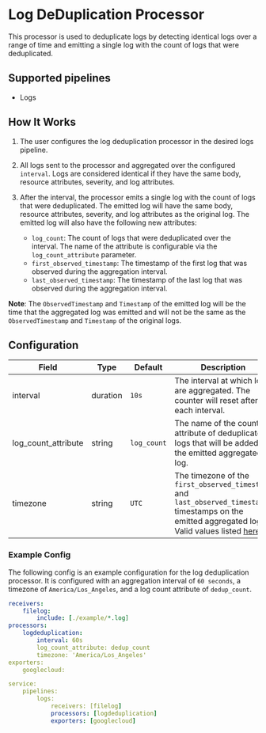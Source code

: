 # Log DeDuplication Processor
This processor is used to deduplicate logs by detecting identical logs over a range of time and emitting a single log with the count of logs that were deduplicated.

## Supported pipelines
- Logs

## How It Works
1. The user configures the log deduplication processor in the desired logs pipeline.
2. All logs sent to the processor and aggregated over the configured `interval`. Logs are considered identical if they have the same body, resource attributes, severity, and log attributes.
3. After the interval, the processor emits a single log with the count of logs that were deduplicated. The emitted log will have the same body, resource attributes, severity, and log attributes as the original log. The emitted log will also have the following new attributes:

    - `log_count`: The count of logs that were deduplicated over the interval. The name of the attribute is configurable via the `log_count_attribute` parameter.
    - `first_observed_timestamp`: The timestamp of the first log that was observed during the aggregation interval.
    - `last_observed_timestamp`: The timestamp of the last log that was observed during the aggregation interval.

**Note**: The `ObservedTimestamp` and `Timestamp` of the emitted log will be the time that the aggregated log was emitted and will not be the same as the `ObservedTimestamp` and `Timestamp` of the original logs.

## Configuration
| Field        | Type     | Default | Description |
| ---          | ---      | ---     | ---         |
| interval     | duration | `10s`    | The interval at which logs are aggregated. The counter will reset after each interval. |
| log_count_attribute     | string | `log_count`    | The name of the count attribute of deduplicated logs that will be added to the emitted aggregated log. |
| timezone     | string | `UTC`    | The timezone of the `first_observed_timestamp` and `last_observed_timestamp` timestamps on the emitted aggregated log. Valid values listed [here](../../docs/timezone.md) |


### Example Config
The following config is an example configuration for the log deduplication processor. It is configured with an aggregation interval of `60 seconds`, a timezone of `America/Los_Angeles`, and a log count attribute of `dedup_count`.
```yaml
receivers:
    filelog:
        include: [./example/*.log]
processors:
    logdeduplication:
        interval: 60s
        log_count_attribute: dedup_count
        timezone: 'America/Los_Angeles'
exporters:
    googlecloud:

service:
    pipelines:
        logs:
            receivers: [filelog]
            processors: [logdeduplication]
            exporters: [googlecloud]
```
